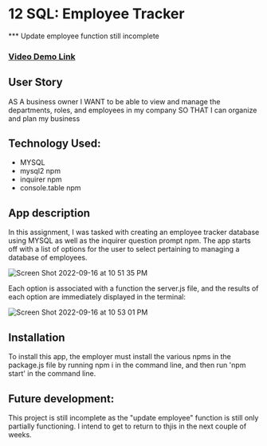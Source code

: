 # 12 SQL: Employee Tracker
*** Update employee function still incomplete

### [Video Demo Link](https://drive.google.com/file/d/1P1r-07vK_6ifFtXAB69Awfj_E2xW00ng/view)

## User Story

AS A business owner
I WANT to be able to view and manage the departments, roles, and employees in my company
SO THAT I can organize and plan my business

## Technology Used:
- MYSQL
- mysql2 npm
- inquirer npm
- console.table npm

## App description
In this assignment, I was tasked with creating an employee tracker database using MYSQL as well as the inquirer question prompt npm.  The app starts off with a list of options for the user to select pertaining to managing a database of employees.

![Screen Shot 2022-09-16 at 10 51 35 PM](https://user-images.githubusercontent.com/106923428/190841010-dd14b3e8-40f6-49f8-8129-e5b5aa3207ea.png)


Each option is associated with a function the server.js file, and the results of each option are immediately displayed in the terminal:

![Screen Shot 2022-09-16 at 10 53 01 PM](https://user-images.githubusercontent.com/106923428/190841044-6fec286a-b971-4763-b041-6be9a2a94513.png)


## Installation
To install this app, the employer must install the various npms in the package.js file by running npm i in the command line, and then run 'npm start' in the command line.

## Future development:
This project is still incomplete as the "update employee" function is still only partially functioning.  I intend to get to return to thjis in the next couple of weeks.




